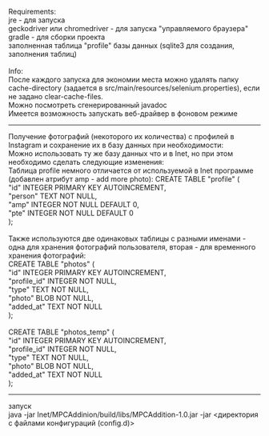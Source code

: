 Requirements:<br/>
jre - для запуска<br/>
geckodriver или chromedriver - для запуска "управляемого браузера"<br/>
gradle - для сборки проекта<br/>
заполненная таблица "profile" базы данных (sqlite3 для создания, заполнения таблиц)<br/>
<br/>
Info:<br/>
После каждого запуска для экономии места можно удалять папку cache-directory (задается в src/main/resources/selenium.properties), если не задано clear-cache-files.<br/>
Можно посмотреть сгенерированный javadoc<br/>
Имеется возможность запускать веб-драйвер в фоновом режиме<br/>
**********************************************************
Получение фотографий (некоторого их количества) с профилей в Instagram и сохранение их в базу данных при необходимости:<br/>
Можно использовать ту же базу данных что и в Inet, но при этом необходимо сделать следующие изменения:<br/>
Таблица profile немного отличается от используемой в Inet программе (добавлен атрибут amp - add more photo):
CREATE TABLE "profile" (<br/>
	"id"	    INTEGER PRIMARY KEY AUTOINCREMENT,<br/>
	"person"	TEXT NOT NULL,<br/>
	"amp"	    INTEGER NOT NULL DEFAULT 0,<br/>
	"pte"	    INTEGER NOT NULL DEFAULT 0<br/>
);<br/>
<br/>
Также используются две одинаковых таблицы с разными именами - одна для хранения фотографий пользователя, вторая - для временного хранения фотографий:<br/>
CREATE TABLE "photos" (<br/>
	"id"	        INTEGER PRIMARY KEY AUTOINCREMENT,<br/>
	"profile_id"	INTEGER NOT NULL,<br/>
	"type"	        TEXT NOT NULL,<br/>
	"photo"	        BLOB NOT NULL,<br/>
	"added_at"	    TEXT NOT NULL<br/>
);<br/>
<br/>
CREATE TABLE "photos_temp" (<br/>
	"id"	        INTEGER PRIMARY KEY AUTOINCREMENT,<br/>
	"profile_id"	INTEGER NOT NULL,<br/>
	"type"	        TEXT NOT NULL,<br/>
	"photo"	        BLOB NOT NULL,<br/>
	"added_at"	    TEXT NOT NULL<br/>
);<br/>
**********************************************************
запуск<br/>
java -jar Inet/MPCAddinion/build/libs/MPCAddition-1.0.jar -jar <директория с файлами конфигураций (config.d)><br/>
